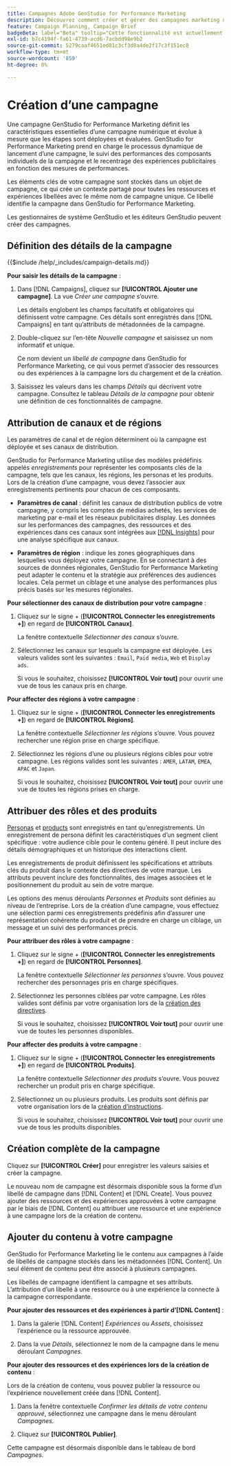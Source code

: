 ```yaml
---
title: Campagnes Adobe GenStudio for Performance Marketing
description: Découvrez comment créer et gérer des campagnes marketing numériques qui tirent parti des ressources et des expériences d’IA générative.
feature: Campaign Planning, Campaign Brief
badgeBeta: label="Beta" tooltip="Cette fonctionnalité est actuellement disponible dans Beta, de sorte que certaines d’entre elles peuvent être limitées ou susceptibles d’être modifiées."
exl-id: b7c4194f-fa61-4739-acd6-7acbdd98e9b2
source-git-commit: 5279caaf4651ed81c3cf3d8a4de2f17c3f151ec8
workflow-type: tm+mt
source-wordcount: '859'
ht-degree: 0%

---
```


# Création d’une campagne

Une campagne GenStudio for Performance Marketing définit les caractéristiques essentielles d’une campagne numérique et évolue à mesure que les étapes sont déployées et évaluées. GenStudio for Performance Marketing prend en charge le processus dynamique de lancement d’une campagne, le suivi des performances des composants individuels de la campagne et le recentrage des expériences publicitaires en fonction des mesures de performances.

Les éléments clés de votre campagne sont stockés dans un objet de campagne, ce qui crée un contexte partagé pour toutes les ressources et expériences libellées avec le même nom de campagne unique. Ce libellé identifie la campagne dans GenStudio for Performance Marketing.

Les gestionnaires de système GenStudio et les éditeurs GenStudio peuvent créer des campagnes.

## Définition des détails de la campagne

{{$include /help/_includes/campaign-details.md}}

**Pour saisir les détails de la campagne** :

1. Dans [!DNL Campaigns], cliquez sur **[!UICONTROL Ajouter une campagne]**. La vue _Créer une campagne_ s’ouvre.

   Les détails englobent les champs facultatifs et obligatoires qui définissent votre campagne. Ces détails sont enregistrés dans [!DNL Campaigns] en tant qu’attributs de métadonnées de la campagne.

1. Double-cliquez sur l’en-tête _Nouvelle campagne_ et saisissez un nom informatif et unique.

   Ce nom devient un _libellé de campagne_ dans GenStudio for Performance Marketing, ce qui vous permet d’associer des ressources ou des expériences à la campagne lors du chargement et de la création.

1. Saisissez les valeurs dans les champs _Détails_ qui décrivent votre campagne. Consultez le tableau _Détails de la campagne_ pour obtenir une définition de ces fonctionnalités de campagne.

## Attribution de canaux et de régions

Les paramètres de canal et de région déterminent où la campagne est déployée et ses canaux de distribution.

GenStudio for Performance Marketing utilise des modèles prédéfinis appelés _enregistrements_ pour représenter les composants clés de la campagne, tels que les canaux, les régions, les personas et les produits. Lors de la création d’une campagne, vous devez l’associer aux enregistrements pertinents pour chacun de ces composants.

* **Paramètres de canal** : définit les canaux de distribution publics de votre campagne, y compris les comptes de médias achetés, les services de marketing par e-mail et les réseaux publicitaires display. Les données sur les performances des campagnes, des ressources et des expériences dans ces canaux sont intégrées aux [[!DNL Insights]](/help/user-guide/insights/overview.md) pour une analyse spécifique aux canaux.

* **Paramètres de région** : indique les zones géographiques dans lesquelles vous déployez votre campagne. En se connectant à des sources de données régionales, GenStudio for Performance Marketing peut adapter le contenu et la stratégie aux préférences des audiences locales. Cela permet un ciblage et une analyse des performances plus précis basés sur les mesures régionales.

**Pour sélectionner des canaux de distribution pour votre campagne** :

1. Cliquez sur le signe + (**[!UICONTROL Connecter les enregistrements +]**) en regard de **[!UICONTROL Canaux]**.

   La fenêtre contextuelle _Sélectionner des canaux_ s’ouvre.

1. Sélectionnez les canaux sur lesquels la campagne est déployée. Les valeurs valides sont les suivantes : `Email`, `Paid media`, `Web` et `Display ads`.

   Si vous le souhaitez, choisissez **[!UICONTROL Voir tout]** pour ouvrir une vue de tous les canaux pris en charge.

**Pour affecter des régions à votre campagne** :

1. Cliquez sur le signe + (**[!UICONTROL Connecter les enregistrements +]**) en regard de **[!UICONTROL Régions]**.

   La fenêtre contextuelle _Sélectionner les régions_ s’ouvre. Vous pouvez rechercher une région prise en charge spécifique.

1. Sélectionnez les régions d’une ou plusieurs régions cibles pour votre campagne. Les régions valides sont les suivantes : `AMER`, `LATAM`, `EMEA`, `APAC` et `Japan`.

   Si vous le souhaitez, choisissez **[!UICONTROL Voir tout]** pour ouvrir une vue de toutes les régions prises en charge.

## Attribuer des rôles et des produits

[Personas](/help/user-guide/guidelines/personas.md) et [products](/help/user-guide/guidelines/products.md) sont enregistrés en tant qu’enregistrements. Un enregistrement de persona définit les caractéristiques d’un segment client spécifique : votre audience cible pour le contenu généré. Il peut inclure des détails démographiques et un historique des interactions client.

Les enregistrements de produit définissent les spécifications et attributs clés du produit dans le contexte des directives de votre marque. Les attributs peuvent inclure des fonctionnalités, des images associées et le positionnement du produit au sein de votre marque.

Les options des menus déroulants _Personnes_ et _Produits_ sont définies au niveau de l’entreprise. Lors de la création d’une campagne, vous effectuez une sélection parmi ces enregistrements prédéfinis afin d’assurer une représentation cohérente du produit et de prendre en charge un ciblage, un message et un suivi des performances précis.

**Pour attribuer des rôles à votre campagne** :

1. Cliquez sur le signe + (**[!UICONTROL Connecter les enregistrements +]**) en regard de **[!UICONTROL Personnes]**.

   La fenêtre contextuelle _Sélectionner les personnes_ s’ouvre. Vous pouvez rechercher des personnages pris en charge spécifiques.

1. Sélectionnez les personnes ciblées par votre campagne. Les rôles valides sont définis par votre organisation lors de la [création des directives](/help/user-guide/guidelines/personas.md).

   Si vous le souhaitez, choisissez **[!UICONTROL Voir tout]** pour ouvrir une vue de toutes les personnes disponibles.

**Pour affecter des produits à votre campagne** :

1. Cliquez sur le signe + (**[!UICONTROL Connecter les enregistrements +]**) en regard de **[!UICONTROL Produits]**.

   La fenêtre contextuelle _Sélectionner des produits_ s’ouvre. Vous pouvez rechercher un produit pris en charge spécifique.

1. Sélectionnez un ou plusieurs produits. Les produits sont définis par votre organisation lors de la [création d’instructions](/help/user-guide/guidelines/products.md).

   Si vous le souhaitez, choisissez **[!UICONTROL Voir tout]** pour ouvrir une vue de tous les produits disponibles.

## Création complète de la campagne

Cliquez sur **[!UICONTROL Créer]** pour enregistrer les valeurs saisies et créer la campagne.

Le nouveau nom de campagne est désormais disponible sous la forme d’un libellé de campagne dans [!DNL Content] et [!DNL Create]. Vous pouvez ajouter des ressources et des expériences approuvées à votre campagne par le biais de [!DNL Content] ou attribuer une ressource et une expérience à une campagne lors de la création de contenu.

## Ajouter du contenu à votre campagne

GenStudio for Performance Marketing lie le contenu aux campagnes à l’aide de libellés de campagne stockés dans les métadonnées [!DNL Content]. Un seul élément de contenu peut être associé à plusieurs campagnes.

Les libellés de campagne identifient la campagne et ses attributs. L’attribution d’un libellé à une ressource ou à une expérience la connecte à la campagne correspondante.

**Pour ajouter des ressources et des expériences à partir d’[!DNL Content]** :

1. Dans la galerie [!DNL Content] _Expériences_ ou _Assets_, choisissez l’expérience ou la ressource approuvée.

1. Dans la vue _Détails_, sélectionnez le nom de la campagne dans le menu déroulant _Campagnes_.

**Pour ajouter des ressources et des expériences lors de la création de contenu** :

Lors de la création de contenu, vous pouvez publier la ressource ou l’expérience nouvellement créée dans [!DNL Content].

1. Dans la fenêtre contextuelle _Confirmer les détails de votre contenu approuvé_, sélectionnez une campagne dans le menu déroulant _Campagnes_.

1. Cliquez sur **[!UICONTROL Publier]**.

Cette campagne est désormais disponible dans le tableau de bord _Campagnes_.
